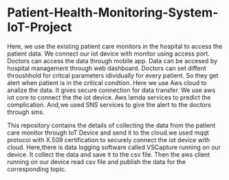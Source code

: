 # Patient-Health-Monitoring-System-IoT-Project
Here, we use the existing patient care monitors in the hospital to access the patient data. We connect our iot device with monitor using access port. Doctors can access the data through mobile app. Data can be accesed by hospital management through web dashboard. Doctors can set diffent throushhold for critcal parameters idividually for every patient. So they get alert when patient is in the critical condtion. Here we use Aws cloud to analize the data. It gives secure connection for data transfer. We use aws iot core to connect the the iot device. Aws lamda services to predict the complication. And,we used SNS services to give the alert to the doctors through sms.

This repository contains the details of collecting the data from the patient care monitor through IoT Device and send it to the cloud.we used mqqt protocol with X.509 certification to securely connect the iot device with cloud. Here,there is data logging software called VSCapture running on our device. It collect the data and save it to the csv file. Then the aws client running on our device read csv file and publish the data for the corresponding topic.



